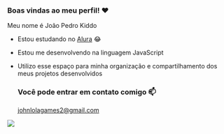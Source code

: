 ### Boas vindas ao meu perfil! ❤️

Meu nome é João Pedro Kiddo

- Estou estudando no [Alura](https://www.alura.com.br) 😂
- Estou me desenvolvendo na linguagem JavaScript
- Utilizo esse espaço para minha organização e compartilhamento dos meus projetos desenvolvidos

  ### Você pode entrar em contato comigo 📫

  johnlolagames2@gmail.com
  
![](https://pbs.twimg.com/profile_images/1577539043931430913/h6iRSjcc_200x200.jpg)
